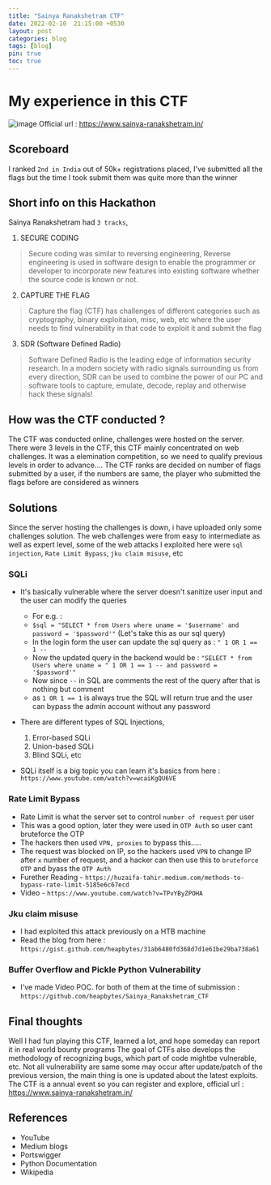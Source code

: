 ```yaml
---
title: "Sainya Ranakshetram CTF"
date: 2022-02-10  21:15:00 +0530 
layout: post
categories: blog
tags: [blog]
pin: true
toc: true
---
```



# My experience in this CTF

![image](https://user-images.githubusercontent.com/56447720/153431580-0cfe0fac-6ac0-4d35-901a-6713e06c6b19.png)
Official url : https://www.sainya-ranakshetram.in/

## Scoreboard

I ranked `2nd in India` out of 50k+ registrations placed, I've submitted all the flags but the time I took submit them was quite more than the winner

## Short info on this Hackathon

Sainya Ranakshetram had `3 tracks`,
 
1. SECURE CODING 
  > Secure coding was similar to reversing engineering, Reverse engineering is used in software design to enable the programmer or developer to incorporate new features into existing software whether the source code is known or not.

2. CAPTURE THE FLAG
  > Capture the flag (CTF) has challenges of different categories such as cryptography, binary exploitaion, misc, web, etc where the user needs to find vulnerability in that code to exploit it and submit the flag 

3. SDR (Software Defined Radio)
  > Software Defined Radio is the leading edge of information security research. In a modern society with radio signals surrounding us from every direction, SDR can be used to combine the power of our PC and software tools to capture, emulate, decode, replay and otherwise hack these signals!


## How was the CTF conducted ?

The CTF was conducted online, challenges were hosted on the server.
There were 3 levels in the CTF, this CTF mainly concentrated on web challenges.
It was a elemination competition, so we need to qualify previous levels in order to advance....
The CTF ranks are decided on number of flags submitted by a user, if the numbers are same, the player who submitted the flags before are considered as winners

## Solutions 

Since the server hosting the challenges is down, i have uploaded only some challenges solution. The web challenges were from easy to intermediate as well as expert level, some of the web attacks I exploited here were `sql injection`, `Rate Limit Bypass`, `jku claim misuse`, etc

###  SQLi 

- It's basically vulnerable where the server doesn't sanitize user input and the user can modify the queries
  - For e.g. : 
  - `$sql = "SELECT * from Users where uname = '$username' and password = '$password'"` (Let's take this as our sql query)
  - In the login form the user can update the sql query as : `" 1 OR 1 == 1 -- `
  - Now the updated query in the backend would be : `"SELECT * from Users where uname = " 1 OR 1 == 1 -- and password = '$password'" `
  - Now since `--` in SQL are comments the rest of the query after that is nothing but comment
  - as `1 OR 1 == 1` is always true the SQL will return true and the user can bypass the admin account without any password

- There are different types of SQL Injections,
  1. Error-based SQLi
  2. Union-based SQLi
  3. Blind SQLi, etc
 - SQLi itself is a big topic you can learn it's basics from here : `https://www.youtube.com/watch?v=wcaiKgQU6VE`

### Rate Limit Bypass

- Rate Limit is what the server set to control `number of request` per user
- This was a good option, later they were used in `OTP Auth` so user cant bruteforce the OTP
- The hackers then used `VPN, proxies` to bypass this.....
- The request was blocked on IP, so the hackers used `VPN` to change IP after `x` number of request, and a hacker can then use this to `bruteforce OTP` and byass the `OTP Auth`
- Furether Reading - `https://huzaifa-tahir.medium.com/methods-to-bypass-rate-limit-5185e6c67ecd`
- Video - `https://www.youtube.com/watch?v=TPvYByZPOHA`

### Jku claim misuse

- I had exploited this attack previously on a HTB machine
- Read the blog from here : `https://gist.github.com/heapbytes/31ab6480fd368d7d1e61be29ba738a61`

### Buffer Overflow and Pickle Python Vulnerability

- I've made Video POC. for both of them at the time of submission : `https://github.com/heapbytes/Sainya_Ranakshetram_CTF`

## Final thoughts

Well I had fun playing this CTF, learned a lot, and hope someday can report it in real world bounty programs
The goal of CTFs also develops the methodology of recognizing bugs, which part of code mightbe vulnerable, etc.
Not all vulnerability are same some may occur after update/patch of the previous version, the main thing is one is updated about the latest exploits.
The CTF is a annual event so you can register and explore, official url : https://www.sainya-ranakshetram.in/


## References

- YouTube
- Medium blogs
- Portswigger
- Python Documentation
- Wikipedia




